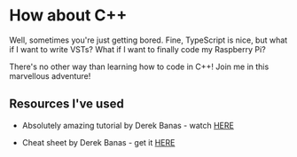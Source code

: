 # How about C++

Well, sometimes you're just getting bored. Fine, TypeScript is nice, but what if I want to write VSTs? What if I want to finally code my Raspberry Pi?

There's no other way than learning how to code in C++! Join me in this marvellous adventure!

## Resources I've used

- Absolutely amazing tutorial by Derek Banas - watch [HERE](https://www.youtube.com/playlist?list=PLGLfVvz_LVvQ9S8YSV0iDsuEU8v11yP9M)

- Cheat sheet by Derek Banas - get it [HERE](http://www.newthinktank.com/2018/03/c-tutorial-26/)
